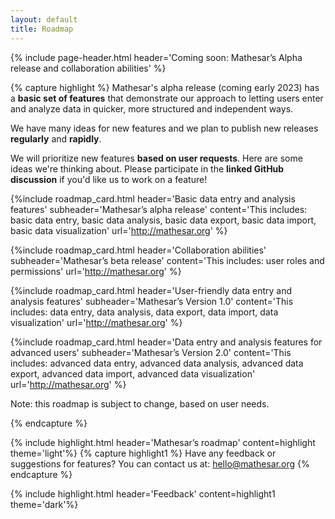 ```yaml
---
layout: default
title: Roadmap
---
```


{% include page-header.html
header='Coming soon: Mathesar’s Alpha release and collaboration abilities'
%}

{% capture highlight %}
Mathesar's alpha release (coming early 2023) has a **basic set of features** that demonstrate our approach to letting users enter and analyze data in quicker, more structured and independent ways.

We have many ideas for new features and we plan to publish new releases **regularly** and **rapidly**.

We will prioritize new features **based on user requests**. Here are some ideas we're thinking about. Please participate in the **linked GitHub discussion** if you'd like us to work on a feature!

{%include roadmap_card.html
header='Basic data entry and analysis features'
subheader='Mathesar’s alpha release'
content='This includes: basic data entry, basic data analysis, basic data export, basic data import, basic data visualization'
url='http://mathesar.org'
%}

{%include roadmap_card.html
header='Collaboration abilities'
subheader='Mathesar’s beta release'
content='This includes: user roles and permissions'
url='http://mathesar.org'
%}

{%include roadmap_card.html
header='User-friendly data entry and analysis features'
subheader='Mathesar’s Version 1.0'
content='This includes: data entry, data analysis, data export, data import, data visualization'
url='http://mathesar.org'
%}

{%include roadmap_card.html
header='Data entry and analysis features for advanced users'
subheader='Mathesar’s Version 2.0'
content='This includes: advanced data entry, advanced data analysis, advanced data export, advanced data import, advanced data visualization'
url='http://mathesar.org'
%}

Note: this roadmap is subject to change, based on user needs.

{% endcapture %}

{% include highlight.html header='Mathesar’s roadmap' content=highlight theme='light'%}
{% capture highlight1 %}
Have any feedback or suggestions for features? You can contact us at:
[hello@mathesar.org](mailto:hello@mathesar.org)
{% endcapture %}

{% include highlight.html header='Feedback' content=highlight1 theme='dark'%}
